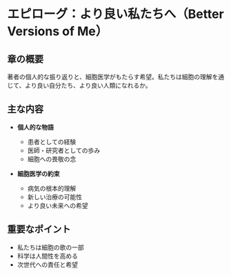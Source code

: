 # エピローグ：より良い私たちへ（Better Versions of Me）

## 章の概要
著者の個人的な振り返りと、細胞医学がもたらす希望。私たちは細胞の理解を通じて、より良い自分たち、より良い人類になれるか。

## 主な内容
- **個人的な物語**
  - 患者としての経験
  - 医師・研究者としての歩み
  - 細胞への畏敬の念

- **細胞医学の約束**
  - 病気の根本的理解
  - 新しい治療の可能性
  - より良い未来への希望

## 重要なポイント
- 私たちは細胞の歌の一部
- 科学は人間性を高める
- 次世代への責任と希望